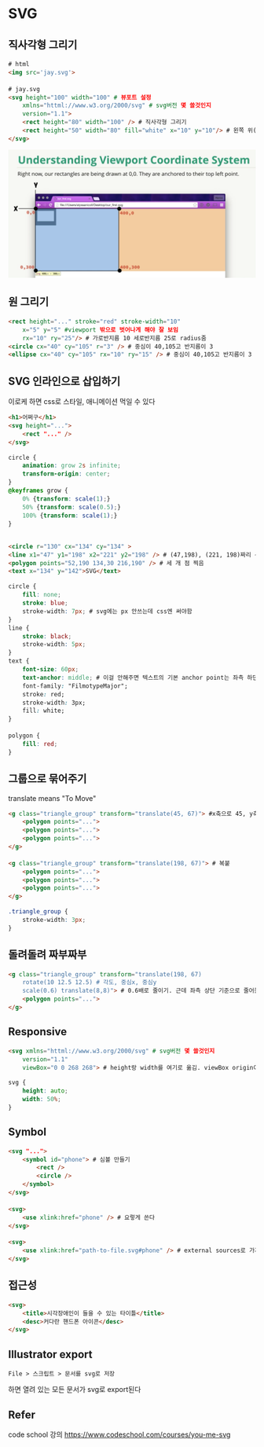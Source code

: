 # SVG
## 직사각형 그리기
```html
# html
<img src='jay.svg'>

# jay.svg
<svg height="100" width="100" # 뷰포트 설정
    xmlns="httml://www.w3.org/2000/svg" # svg버전 몇 쓸것인지
    version="1.1"> 
    <rect height="80" width="100" /> # 직사각형 그리기
    <rect height="50" width="80" fill="white" x="10" y="10"/> # 왼쪽 위(원점)에서 오른쪽으로 10 아래로 10 떨어진 직사각형 그리기
</svg>
```
![](../img/svg/1.png "branch image")

## 원 그리기
```html
<rect height="..." stroke="red" stroke-width="10"
    x="5" y="5" #viewport 밖으로 벗어나게 해야 잘 보임
    rx="10" ry="25"/> # 가로반지름 10 세로반지름 25로 radius줌
<circle cx="40" cy="105" r="3" /> # 중심이 40,105고 반지름이 3
<ellipse cx="40" cy="105" rx="10" ry="15" /> # 중심이 40,105고 반지름이 3
```

## SVG 인라인으로 삽입하기
이로케 하면 css로 스타일, 애니메이션 먹일 수 있다
```html
<h1>어쩌구</h1>
<svg height="...">
    <rect "..." />
</svg>
```

```css
circle {
    animation: grow 2s infinite;
    transform-origin: center;
}
@keyframes grow {
    0% {transform: scale(1);}
    50% {transform: scale(0.5);}
    100% {transform: scale(1);}
}
```

## 
```html
<circle r="130" cx="134" cy="134" >
<line x1="47" y1="198" x2="221" y2="198" /> # (47,198), (221, 198)짜리 선 긋기
<polygon points="52,190 134,30 216,190" /> # 세 개 점 찍음
<text x="134" y="142">SVG</text>
```
```css
circle {
    fill: none;
    stroke: blue;
    stroke-width: 7px; # svg에는 px 안쓰는데 css엔 써야함
}
line {
    stroke: black;
    stroke-width: 5px;
}
text {
    font-size: 60px; 
    text-anchor: middle; # 이걸 안해주면 텍스트의 기본 anchor point는 좌측 하단이다! (해주면 가운데 하단)
    font-family: "FilmotypeMajor";
    stroke: red;
    stroke-width: 3px;
    fill: white;
}

polygon {
    fill: red;
}
```

## 그룹으로 묶어주기
translate means "To Move"
```html
<g class="triangle_group" transform="translate(45, 67)"> #x축으로 45, y축으로 67 이동
    <polygon points="...">
    <polygon points="...">
    <polygon points="...">
</g>

<g class="triangle_group" transform="translate(198, 67)"> # 복붙
    <polygon points="...">
    <polygon points="...">
    <polygon points="...">
</g>
```

```css
.triangle_group {
    stroke-width: 3px;
}
```

## 돌려돌려 짜부짜부
```html
<g class="triangle_group" transform="translate(198, 67)
    rotate(10 12.5 12.5) # 각도, 중심x, 중심y
    scale(0.6) translate(8,8)"> # 0.6배로 줄이기. 근데 좌측 상단 기준으로 줄어듦. 그래서 8,8 더 옮겨야 함
    <polygon points="...">
</g>
```

## Responsive
```html
<svg xmlns="httml://www.w3.org/2000/svg" # svg버전 몇 쓸것인지
    version="1.1"
    viewBox="0 0 268 268"> # height랑 width를 여기로 옮김. viewBox origin이 (0,0)이고 width랑 height 는 268x268
```
```css
svg {
    height: auto;
    width: 50%;
}
```

## Symbol
```html
<svg "...">
    <symbol id="phone"> # 심볼 만들기
        <rect /> 
        <circle /> 
    </symbol>
</svg>

<svg>
    <use xlink:href="phone" /> # 요렇게 쓴다
</svg>

<svg>
    <use xlink:href="path-to-file.svg#phone" /> # external sources로 가져오기. IE10은 지원 안함
</svg>
```

## 접근성
```html
<svg>
    <title>시각장애인이 들을 수 있는 타이틀</title>
    <desc>커다란 핸드폰 아이콘</desc>
</svg>
```

## Illustrator export
```
File > 스크립트 > 문서를 svg로 저장
```
하면 열려 있는 모든 문서가 svg로 export된다



## Refer
code school 강의 https://www.codeschool.com/courses/you-me-svg
